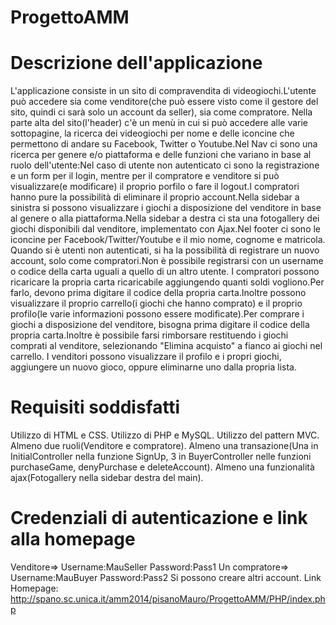 ProgettoAMM
===========

Descrizione dell'applicazione
===========

L'applicazione consiste in un sito di compravendita di videogiochi.L'utente può accedere sia come venditore(che può essere visto come il gestore del sito, quindi ci sarà solo un account da seller), sia come compratore.
Nella parte alta del sito(l'header) c'è un menù in cui si può accedere alle varie sottopagine, la ricerca dei videogiochi per nome e delle iconcine che permettono di andare su Facebook, Twitter o Youtube.Nel Nav ci sono una ricerca per genere e/o piattaforma e delle funzioni che variano in base al ruolo dell'utente:Nel caso di utente non autenticato ci sono la registrazione e un form per il login, mentre per il compratore e venditore si può visualizzare(e modificare) il proprio porfilo o fare il logout.I compratori hanno pure la possibilità di eliminare il proprio account.Nella sidebar a sinistra si possono visualizzare i giochi a disposizione del venditore in base al genere o alla piattaforma.Nella sidebar a destra ci sta una fotogallery dei giochi disponibili dal venditore, implementato con Ajax.Nel footer ci sono le iconcine per Facebook/Twitter/Youtube e il mio nome, cognome e matricola.
Quando si è utenti non autenticati, si ha la possibilità di registrare un nuovo account, solo come compratori.Non è possibile registrarsi con un username o codice della carta uguali a quello di un altro utente.
I compratori possono ricaricare la propria carta ricaricabile aggiungendo quanti soldi vogliono.Per farlo, devono prima digitare il codice della propria carta.Inoltre possono visualizzare il proprio carrello(i giochi che hanno comprato) e il proprio profilo(le varie informazioni possono essere modificate).Per comprare i giochi a disposizione del venditore, bisogna prima digitare il codice della propria carta.Inoltre è possibile farsi rimborsare restituendo i giochi comprati al venditore, selezionando "Elimina acquisto" a fianco ai giochi nel carrello.
I venditori possono visualizzare il profilo e i propri giochi, aggiungere un nuovo gioco, oppure eliminarne uno dalla propria lista.


Requisiti soddisfatti
===========

Utilizzo di HTML e CSS.
Utilizzo di PHP e MySQL.
Utilizzo del pattern MVC.
Almeno due ruoli(Venditore e compratore).
Almeno una transazione(Una in InitialController nella funzione SignUp, 3 in BuyerController nelle funzioni purchaseGame, denyPurchase e deleteAccount).
Almeno una funzionalità ajax(Fotogallery nella sidebar destra del main).


Credenziali di autenticazione e link alla homepage
===========

Venditore=>	Username:MauSeller	Password:Pass1
Un compratore=>	Username:MauBuyer	Password:Pass2		Si possono creare altri account.
Link Homepage:	http://spano.sc.unica.it/amm2014/pisanoMauro/ProgettoAMM/PHP/index.php
